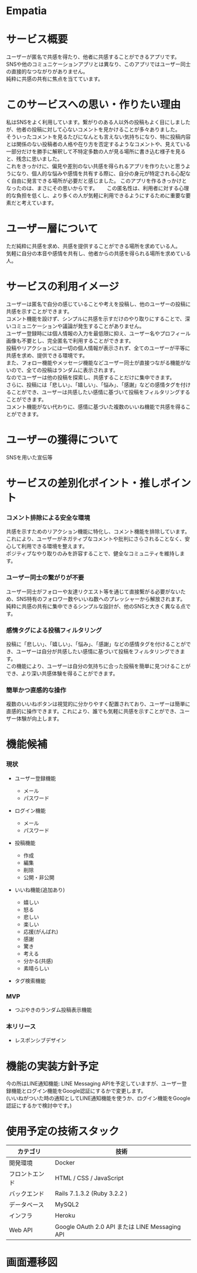 # Empatia

# サービス概要
ユーザーが匿名で共感を得たり、他者に共感することができるアプリです。  
SNSや他のコミュニケーションアプリとは異なり、このアプリではユーザー同士の直接的なつながりがありません。  
純粋に共感の共有に焦点を当てています。  

# このサービスへの思い・作りたい理由
私はSNSをよく利用しています。繋がりのある人以外の投稿もよく目にしましたが、他者の投稿に対して心ないコメントを見かけることが多々ありました。  
そういったコメントを見るたびになんとも言えない気持ちになり、特に投稿内容とは関係のない投稿者の人格や在り方を否定するようなコメントや、見えている一部分だけを勝手に解釈して不特定多数の人が見る場所に書き込む様子を見ると、残念に思いました。  
これをきっかけに、偏見や差別のない共感を得られるアプリを作りたいと思うようになり、個人的な悩みや感情を共有する際に、自分の身元が特定される心配なく自由に発言できる場所が必要だと感じました。
このアプリを作るきっかけとなったのは、まさにその思いからです。　　
この匿名性は、利用者に対する心理的な負担を低くし、より多くの人が気軽に利用できるようにするために重要な要素だと考えています。

# ユーザー層について
ただ純粋に共感を求め、共感を提供することができる場所を求めている人。  
気軽に自分の本音や感情を共有し、他者からの共感を得られる場所を求めている人。  

# サービスの利用イメージ
ユーザーは匿名で自分の感じていることや考えを投稿し、他のユーザーの投稿に共感を示すことができます。  
コメント機能を設けず、シンプルに共感を示すだけのやり取りにすることで、深いコミュニケーションや議論が発生することがありません。  
ユーザー登録時には個人情報の入力を最低限に抑え、ユーザー名やプロフィール画像も不要とし、完全匿名で利用することができます。  
投稿やリアクションには一切の個人情報が表示されず、全てのユーザーが平等に共感を求め、提供できる環境です。  
また、フォロー機能やメッセージ機能などユーザー同士が直接つながる機能がないので、全ての投稿はランダムに表示されます。  
なのでユーザーは他の投稿を探索し、共感することだけに集中できます。  
さらに、投稿には「悲しい」、「嬉しい」、「悩み」、「感謝」などの感情タグを付けることができ、ユーザーは共感したい感情に基づいて投稿をフィルタリングすることができます。  
コメント機能がない代わりに、感情に基づいた複数のいいね機能で共感を得ることができます。

# ユーザーの獲得について
SNSを用いた宣伝等  

# サービスの差別化ポイント・推しポイント
### コメント排除による安全な環境
共感を示すためのリアクション機能に特化し、コメント機能を排除しています。  
これにより、ユーザーがネガティブなコメントや批判にさらされることなく、安心して利用できる環境を整えます。    
ポジティブなやり取りのみを許容することで、健全なコミュニティを維持します。  

### ユーザー同士の繋がりが不要
ユーザー同士がフォローや友達リクエスト等を通じて直接繋がる必要がないため、SNS特有のフォロワー数やいいね数へのプレッシャーから解放されます。  
純粋に共感の共有に集中できるシンプルな設計が、他のSNSと大きく異なる点です。  

### 感情タグによる投稿フィルタリング
投稿に「悲しい」、「嬉しい」、「悩み」、「感謝」などの感情タグを付けることができ、ユーザーは自分が共感したい感情に基づいて投稿をフィルタリングできます。  
この機能により、ユーザーは自分の気持ちに合った投稿を簡単に見つけることができ、より深い共感体験を得ることができます。  

### 簡単かつ直感的な操作
複数のいいねボタンは視覚的に分かりやすく配置されており、ユーザーは簡単に直感的に操作できます。これにより、誰でも気軽に共感を示すことができ、ユーザー体験が向上します。  

# 機能候補
### 現状
- ユーザー登録機能
  - メール
  - パスワード

- ログイン機能
  - メール
  - パスワード

- 投稿機能
  - 作成
  - 編集
  - 削除
  - 公開・非公開

- いいね機能(追加あり)
  - 嬉しい
  - 怒る
  - 悲しい
  - 楽しい
  - 応援(がんばれ)
  - 感謝
  - 驚き
  - 考える
  - 分かる(共感)
  - 素晴らしい
 
- タグ検索機能

### MVP
- つぶやきのランダム投稿表示機能

### 本リリース
- レスポンシブデザイン

# 機能の実装方針予定
今の所はLINE通知機能: LINE Messaging APIを予定していますが、ユーザー登録機能とログイン機能をGoogle認証にするかで変更します。  
(いいねがついた時の通知としてLINE通知機能を使うか、ログイン機能をGoogle認証にするかで検討中です。)

# 使用予定の技術スタック
| カテゴリ | 技術 |
| --- | --- |
| 開発環境 | Docker |
| フロントエンド | HTML / CSS / JavaScript |
| バックエンド | Rails 7.1.3.2 (Ruby 3.2.2 ) |
| データベース | MySQL2 |
| インフラ | Heroku |
| Web API | Google OAuth 2.0 API または LINE Messaging API |

# 画面遷移図